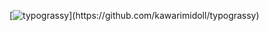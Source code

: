 [![typograssy](https://typograssy.deno.dev/api?text=Hi%20there%20!)](https://github.com/kawarimidoll/typograssy)
